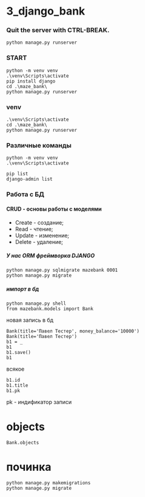# 3_django_bank

### Quit the server with CTRL-BREAK.

    python manage.py runserver

### START
    python -m venv venv
    .\venv\Scripts\activate
    pip install django
    cd .\maze_bank\
    python manage.py runserver

### venv
    .\venv\Scripts\activate
    cd .\maze_bank\
    python manage.py runserver

### Различные команды
    python -m venv venv
    .\venv\Scripts\activate
    
    pip list
    django-admin list

### Работа с БД
#### CRUD - основы работы с моделями
* Create - создание;
* Read - чтение;
* Update - изменение;
* Delete - удаление;
##### У нас ORM фреймворка DJANGO

    python manage.py sqlmigrate mazebank 0001
    python manage.py migrate

##### импорт в бд
    python manage.py shell
    from mazebank.models import Bank 
новая запись в бд

    Bank(title='Павел Тестер', money_balance='10000')
    Bank(title='Павел Тестер')
    b1 = _ 
    b1
    b1.save()
    b1
всякое

    b1.id
    b1.title
    b1.pk  

pk - индификатор записи 
# objects

    Bank.objects

# починка
    
    python manage.py makemigrations
    python manage.py migrate